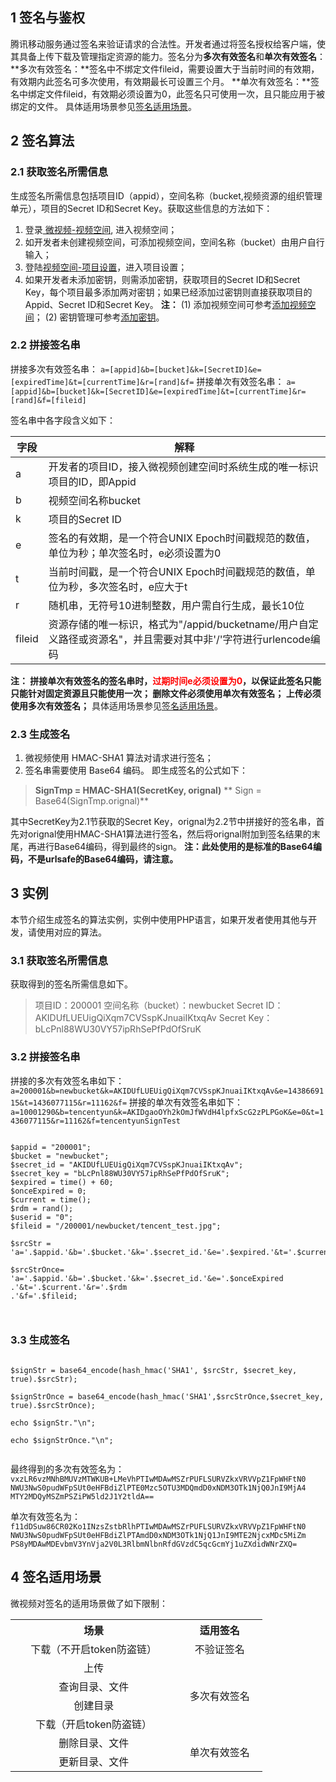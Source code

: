 ## 1 签名与鉴权
腾讯移动服务通过签名来验证请求的合法性。开发者通过将签名授权给客户端，使其具备上传下载及管理指定资源的能力。签名分为**多次有效签名**和**单次有效签名**：
**多次有效签名：**签名中不绑定文件fileid，需要设置大于当前时间的有效期，有效期内此签名可多次使用，有效期最长可设置三个月。
**单次有效签名：**签名中绑定文件fileid，有效期必须设置为0，此签名只可使用一次，且只能应用于被绑定的文件。
具体适用场景参见[签名适用场景](/doc/product/314/%E9%89%B4%E6%9D%83%E5%8F%8A%E7%AD%BE%E5%90%8D%E6%96%87%E6%A1%A3#4-.E7.AD.BE.E5.90.8D.E9.80.82.E7.94.A8.E5.9C.BA.E6.99.AF)。
## 2 签名算法
### 2.1	获取签名所需信息
生成签名所需信息包括项目ID（appid），空间名称（bucket,视频资源的组织管理单元），项目的Secret ID和Secret Key。获取这些信息的方法如下：
1) 登录[ 微视频-视频空间](http://console.tcecqpoc.fsphere.cn/uvs/vbucket), 进入视频空间；
2) 如开发者未创建视频空间，可添加视频空间，空间名称（bucket）由用户自行输入；
3) 登陆[视频空间-项目设置](http://console.tcecqpoc.fsphere.cn/uvs/project)，进入项目设置；
4) 如果开发者未添加密钥，则需添加密钥，获取项目的Secret ID和Secret Key，每个项目最多添加两对密钥；如果已经添加过密钥则直接获取项目的Appid、Secret ID和Secret Key。
**注：**
(1) 添加视频空间可参考[添加视频空间](/doc/product/314/%E6%8E%A7%E5%88%B6%E5%8F%B0%E6%93%8D%E4%BD%9C%E6%8C%87%E5%8D%97#2.1-.E5.88.9B.E5.BB.BA.E7.A9.BA.E9.97.B4)；
(2) 密钥管理可参考[添加密钥](/doc/product/314/%E6%8E%A7%E5%88%B6%E5%8F%B0%E6%93%8D%E4%BD%9C%E6%8C%87%E5%8D%97#5.1-.E5.AF.86.E9.92.A5.E9.85.8D.E7.BD.AE)。
### 2.2	拼接签名串
拼接多次有效签名串：
`a=[appid]&b=[bucket]&k=[SecretID]&e=[expiredTime]&t=[currentTime]&r=[rand]&f=`
拼接单次有效签名串：
`a=[appid]&b=[bucket]&k=[SecretID]&e=[expiredTime]&t=[currentTime]&r=[rand]&f=[fileid]`

签名串中各字段含义如下：

| 字段 | 解释 |
|---------|---------|
| a | 开发者的项目ID，接入微视频创建空间时系统生成的唯一标识项目的ID，即Appid |
| b | 视频空间名称bucket |
| k | 项目的Secret ID |
| e | 签名的有效期，是一个符合UNIX Epoch时间戳规范的数值，单位为秒；单次签名时，e必须设置为0 |
| t | 当前时间戳，是一个符合UNIX Epoch时间戳规范的数值，单位为秒，多次签名时，e应大于t |
| r | 随机串，无符号10进制整数，用户需自行生成，最长10位 |
| fileid | 资源存储的唯一标识，格式为"/appid/bucketname/用户自定义路径或资源名"，并且需要对其中非'/'字符进行urlencode编码 |

**注：
拼接单次有效签名的签名串时，<font color="red">过期时间e必须设置为0</font>，以保证此签名只能只能针对固定资源且只能使用一次；
删除文件必须使用单次有效签名；
上传必须使用多次有效签名；**
具体适用场景参见[签名适用场景](/doc/product/314/%E9%89%B4%E6%9D%83%E5%8F%8A%E7%AD%BE%E5%90%8D%E6%96%87%E6%A1%A3#4-.E7.AD.BE.E5.90.8D.E9.80.82.E7.94.A8.E5.9C.BA.E6.99.AF)。
### 2.3	生成签名
1. 微视频使用 HMAC-SHA1 算法对请求进行签名；
2. 签名串需要使用 Base64 编码。
即生成签名的公式如下：
> **SignTmp = HMAC-SHA1(SecretKey, orignal)**
>** Sign = Base64(SignTmp.orignal)**

其中SecretKey为2.1节获取的Secret Key，orignal为2.2节中拼接好的签名串，首先对orignal使用HMAC-SHA1算法进行签名，然后将orignal附加到签名结果的末尾，再进行Base64编码，得到最终的sign。
**注：此处使用的是标准的Base64编码，不是urlsafe的Base64编码，请注意。**
## 3 实例
本节介绍生成签名的算法实例，实例中使用PHP语言，如果开发者使用其他与开发，请使用对应的算法。
### 3.1 获取签名所需信息
获取得到的签名所需信息如下。
> 项目ID：200001
> 空间名称（bucket）：newbucket
> Secret ID：AKIDUfLUEUigQiXqm7CVSspKJnuaiIKtxqAv
> Secret Key：bLcPnl88WU30VY57ipRhSePfPdOfSruK

### 3.2 拼接签名串
拼接的多次有效签名串如下：
`a=200001&b=newbucket&k=AKIDUfLUEUigQiXqm7CVSspKJnuaiIKtxqAv&e=1438669115&t=1436077115&r=11162&f=`
拼接的单次有效签名串如下：
`a=10001290&b=tencentyun&k=AKIDgaoOYh2kOmJfWVdH4lpfxScG2zPLPGoK&e=0&t=1436077115&r=11162&f=tencentyunSignTest`

```

$appid = "200001";
$bucket = "newbucket";
$secret_id = "AKIDUfLUEUigQiXqm7CVSspKJnuaiIKtxqAv";
$secret_key = "bLcPnl88WU30VY57ipRhSePfPdOfSruK";
$expired = time() + 60;
$onceExpired = 0;
$current = time();
$rdm = rand();
$userid = "0";
$fileid = "/200001/newbucket/tencent_test.jpg";

$srcStr = 'a='.$appid.'&b='.$bucket.'&k='.$secret_id.'&e='.$expired.'&t='.$current.'&r='.$rdm.'&f=';

$srcStrOnce= 'a='.$appid.'&b='.$bucket.'&k='.$secret_id.'&e='.$onceExpired .'&t='.$current.'&r='.$rdm
.'&f='.$fileid;



```



### 3.3 生成签名

```

$signStr = base64_encode(hash_hmac('SHA1', $srcStr, $secret_key, true).$srcStr);

$signStrOnce = base64_encode(hash_hmac('SHA1',$srcStrOnce,$secret_key, true).$srcStrOnce);

echo $signStr."\n"; 

echo $signStrOnce."\n";


```


最终得到的多次有效签名为：
`vxzLR6vzMNhBMUVzMTWKUB+LMeVhPTIwMDAwMSZrPUFLSURVZkxVRVVpZ1FpWHFtN0 NWU3NwS0pudWFpSUt0eHFBdiZlPTE0Mzc5OTU3MDQmdD0xNDM3OTk1NjQ0JnI9MjA4 MTY2MDQyMSZmPSZiPW5ld2J1Y2tldA==`

单次有效签名为：
`f11dDSuw86CR02Ko1INzsZstbRlhPTIwMDAwMSZrPUFLSURVZkxVRVVpZ1FpWHFtN0 NWU3NwS0pudWFpSUt0eHFBdiZlPTAmdD0xNDM3OTk1NjQ1JnI9MTE2NjcxMDc5MiZm PS8yMDAwMDEvbmV3YnVja2V0L3RlbmNlbnRfdGVzdC5qcGcmYj1uZXdidWNrZXQ=`

## 4 签名适用场景
微视频对签名的适用场景做了如下限制：

<table style="display:table;width:80%;">
	<tbody>
		<tr>
			<th><strong>场景</strong></th>
			<th><strong>适用签名</strong></th>
		</tr>
		<tr>
			<td style="text-align: center;">下载（不开启token防盗链） </td>
			<td style="text-align: center;">不验证签名</td>
		</tr>
		<tr>
			<td style="text-align: center;">上传</td>
			<td rowspan="4" style="text-align: center;">多次有效签名</td>
		</tr>
		<tr>
			<td style="text-align: center;">查询目录、文件</td>
		</tr>
		<tr>
			<td style="text-align: center;">创建目录</td>
		</tr>
		<tr>
			<td style="text-align: center;">下载（开启token防盗链）</td>
		</tr>
		<tr>
			<td style="text-align: center;">删除目录、文件</td>
			<td rowspan="2" style="text-align: center;">单次有效签名</td>
		</tr>
		<tr>
			<td style="text-align: center;">更新目录、文件</td>
		</tr>
	</tbody>
</table>

